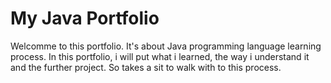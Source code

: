 # My Java Portfolio

Welcomme to this portfolio. It's about Java programming language learning process.
In this portfolio, i will put what i learned, the way i understand it and the further project.
So takes a sit to walk with to this process.

